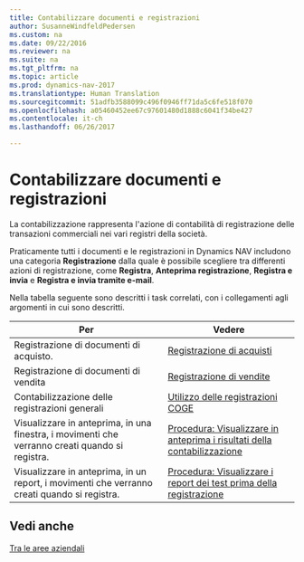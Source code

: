 ```yaml
---
title: Contabilizzare documenti e registrazioni
author: SusanneWindfeldPedersen
ms.custom: na
ms.date: 09/22/2016
ms.reviewer: na
ms.suite: na
ms.tgt_pltfrm: na
ms.topic: article
ms.prod: dynamics-nav-2017
ms.translationtype: Human Translation
ms.sourcegitcommit: 51adfb3588099c496f0946ff71da5c6fe518f070
ms.openlocfilehash: a05460452ee67c97601480d1888c6041f34be427
ms.contentlocale: it-ch
ms.lasthandoff: 06/26/2017

---
```

    
# <a name="post-documents-and-journals"></a>Contabilizzare documenti e registrazioni
La contabilizzazione rappresenta l'azione di contabilità di registrazione delle transazioni commerciali nei vari registri della società.

Praticamente tutti i documenti e le registrazioni in Dynamics NAV includono una categoria **Registrazione** dalla quale è possibile scegliere tra differenti azioni di registrazione, come **Registra**, **Anteprima registrazione**, **Registra e invia** e **Registra e invia tramite e-mail**.

Nella tabella seguente sono descritti i task correlati, con i collegamenti agli argomenti in cui sono descritti.

|Per   |Vedere   |
|-----|------| 
|Registrazione di documenti di acquisto.|[Registrazione di acquisti](ui-post-purchases.md)| 
|Registrazione di documenti di vendita|[Registrazione di vendite](ui-post-sales.md)|
|Contabilizzazione delle registrazioni generali|[Utilizzo delle registrazioni COGE](ui-work-general-journals.md)|
|Visualizzare in anteprima, in una finestra, i movimenti che verranno creati quando si registra.|[Procedura: Visualizzare in anteprima i risultati della contabilizzazione](ui-how-preview-post-results.md)|
|Visualizzare in anteprima, in un report, i movimenti che verranno creati quando si registra.|[Procedura: Visualizzare i report dei test prima della registrazione](ui-how-view-test-reports-posting.md)|

## <a name="see-also"></a>Vedi anche
[Tra le aree aziendali](ui-across-business-areas.md)

